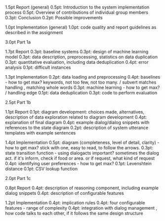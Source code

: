 
1.5pt Report (general)
0.5pt: Introduction to the system implementation process
0.5pt: Overview of contributions of individual group members
0.3pt: Conclusion
0.2pt: Possible improvements

1.0pt Implementation (general)
1.0pt: code quality and report guidelines as described in the assignment


3.0pt Part 1a

1.7pt Report
0.3pt: baseline systems
0.3pt: design of machine learning model
0.3pt: data description, preprocessing, statistics on data duplication
0.3pt: quantitative evaluation, including data deduplication
0.4pt: error analysis
0.1pt: difficult instances

1.3pt Implementation
0.2pt: data loading and preprocessing
0.4pt: baselines - how to get max? keywords, not too few, not too many.  / subvert matches handling , matching whole words
0.3pt: machine learning - how to get max?   / handling edge 
0.1pt: data deduplication
0.3pt: code to perform evaluation


2.5pt Part 1b

1.1pt Report
0.1pt: diagram development: choices made, alternatives, description of data exploration related to diagram development
0.4pt: explanation of final diagram
0.4pt: example dialog/dialog snippets with references to the state diagram
0.2pt: description of system utterance templates with example sentences

1.4pt Implementation
0.5pt: diagram (completeness, level of detail, clarity) - how to get max? stick with one,  easy to read, to follow the arrows. 
0.3pt: state transition function - using dialogacts important? sometimes the dialog act.   if it's inform, check if food or area. or if request, what kind of request
0.4pt: identifying user preferences  - how to get max?
0.1pt: Levenshtein distance
0.1pt: CSV lookup function


2.0pt Part 1c

0.8pt Report
0.4pt: description of reasoning component, including example dialog snippets
0.4pt: description of configurable features

1.2pt Implementation
0.4pt: implication rules
0.4pt: four configurable features  - range of complexity
0.4pt: integration with dialog management  , how code talks to each other, if it follows the same design structure 